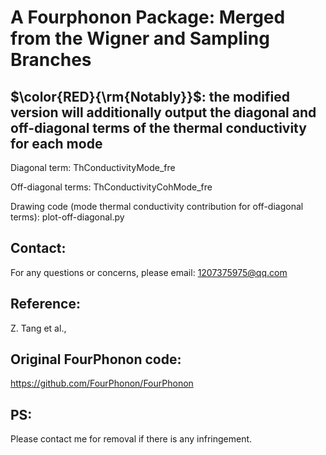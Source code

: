 # A Fourphonon Package: Merged from the Wigner and Sampling Branches

## $\color{RED}{\rm{Notably}}$: the modified version will additionally output the diagonal and off-diagonal terms of the thermal conductivity for each mode

Diagonal term: ThConductivityMode_fre

Off-diagonal terms: ThConductivityCohMode_fre

Drawing code (mode thermal conductivity contribution for off-diagonal terms): plot-off-diagonal.py


## Contact:  
For any questions or concerns, please email: 1207375975@qq.com

## Reference:

Z. Tang et al.,  []()

## Original FourPhonon code:

https://github.com/FourPhonon/FourPhonon

## PS:

Please contact me for removal if there is any infringement.

